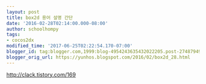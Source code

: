 ```yaml
---
layout: post
title: box2d 용어 설명 간단
date: '2016-02-28T02:14:00.000-08:00'
author: schoolhompy
tags:
- cocos2dx
modified_time: '2017-06-25T02:22:54.170-07:00'
blogger_id: tag:blogger.com,1999:blog-4954243635432022205.post-2748794976815560501
blogger_orig_url: https://yunhos.blogspot.com/2016/02/box2d_28.html
---
```


http://clack.tistory.com/169